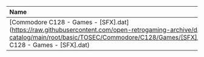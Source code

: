 |Name|Size|
|:---|---:|
|[Commodore C128 - Games - [SFX].dat](https://raw.githubusercontent.com/open-retrogaming-archive/dat-catalog/main/root/basic/TOSEC/Commodore/C128/Games/[SFX]/Commodore C128 - Games - [SFX].dat)|4476|
